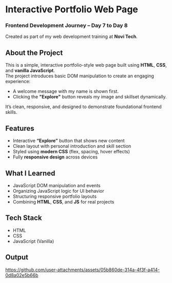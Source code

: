 # Interactive Portfolio Web Page  
### Frontend Development Journey – Day 7 to Day 8  
Created as part of my web development training at **Novi Tech**.

## About the Project  
This is a simple, interactive portfolio-style web page built using **HTML**, **CSS**, and **vanilla JavaScript**.  
The project introduces basic DOM manipulation to create an engaging experience:

- A welcome message with my name is shown first.  
- Clicking the **"Explore"** button reveals my image and skillset dynamically.  

It’s clean, responsive, and designed to demonstrate foundational frontend skills.

## Features  
-  Interactive **“Explore”** button that shows new content  
-  Clean layout with personal introduction and skill section  
-  Styled using **modern CSS** (flex, spacing, hover effects)  
-  Fully **responsive design** across devices  

## What I Learned  
-  JavaScript DOM manipulation and events  
-  Organizing JavaScript logic for UI behavior  
-  Structuring responsive portfolio layouts  
-  Combining **HTML**, **CSS**, and **JS** for real projects  

## Tech Stack  
- HTML  
- CSS  
- JavaScript (Vanilla)
  
## Output

https://github.com/user-attachments/assets/05b860de-314a-4f3f-a414-0d8a02e5b66b

